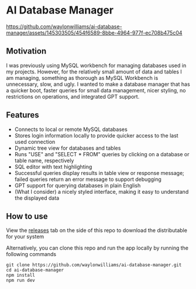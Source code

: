 # AI Database Manager


https://github.com/waylonwilliams/ai-database-manager/assets/145303505/454f6589-8bbe-4964-977f-ec708b475c04


## Motivation

I was previously using MySQL workbench for managing databases used in my projects. However, for the relatively small amount of data and tables I am managing, something as thorough as MySQL Workbench is unnecessary, slow, and ugly. I wanted to make a database manager that has a quicker boot, faster queries for small data management, nicer styling, no restrictions on operations, and integrated GPT support.

## Features

* Connects to local or remote MySQL databases
* Stores login information locally to provide quicker access to the last used connection
* Dynamic tree view for databases and tables
* Runs "USE" and "SELECT * FROM" queries by clicking on a database or table name, respectively
* SQL editor with text highlighting
* Successful queries display results in table view or response message; failed queries return an error message to support debugging
* GPT support for querying databases in plain English
* (What I consider) a nicely styled interface, making it easy to understand the displayed data

## How to use

View the [releases](https://github.com/waylonwilliams/ai-database-manager/releases) tab on the side of this repo to download the distributable for your system

Alternatively, you can clone this repo and run the app locally by running the following commands

```
git clone https://github.com/waylonwilliams/ai-database-manager.git
cd ai-database-manager
npm install
npm run dev
```
